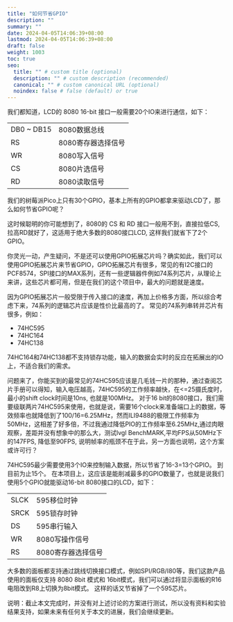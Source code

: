 ```yaml
---
title: "如何节省GPIO"
description: ""
summary: ""
date: 2024-04-05T14:06:39+08:00
lastmod: 2024-04-05T14:06:39+08:00
draft: false
weight: 1003
toc: true
seo:
  title: "" # custom title (optional)
  description: "" # custom description (recommended)
  canonical: "" # custom canonical URL (optional)
  noindex: false # false (default) or true
---
```


我们都知道，LCD的 8080 16-bit 接口一般需要20个IO来进行通信，如下：

| | |
| --- | --- |
| DB0 ~ DB15 | 8080数据总线 |
| RS | 8080寄存器选择信号  |
| WR |  8080写入信号 |
| CS | 8080片选信号|
|RD | 8080读取信号|

我们的树莓派Pico上只有30个GPIO，基本上所有的GPIO都拿来驱动LCD了，那么如何节省GPIO呢？

这时候聪明的你可能想到了，8080的 CS 和 RD 接口一般用不到，直接拉低CS, 拉高RD就好了，这适用于绝大多数的8080接口LCD, 这样我们就省下了2个GPIO。

你灵光一动，产生疑问，不是还可以使用GPIO拓展芯片吗？确实如此，我们可以使用GPIO拓展芯片来节省GPIO，GPIO拓展芯片有很多，常见的有I2C接口的PCF8574，SPI接口的MAX系列，还有一些逻辑器件例如74系列芯片，从理论上来讲，这些芯片都可用，但是在我们的这个项目中，最大的问题就是速度。

因为GPIO拓展芯片一般受限于传入接口的速度，再加上价格多方面，所以综合考虑下来，74系列的逻辑芯片应该是性价比最高的了。 常见的74系列串转并芯片有很多，例如：

- 74HC595
- 74HC164
- 74HC138

74HC164和74HC138都不支持锁存功能，输入的数据会实时的反应在拓展出的IO上，不适合我们的需求。

问题来了，你能买到的最常见的74HC595应该是几毛钱一片的那种，通过查阅芯片手册可以得知，输入电压越高，74HC595的工作频率越快，在<=25摄氏度时，最小的shift clock时间是10ns, 也就是100MHz。 对于16 bit的8080接口，我们需要级联两片74HC595来使用，也就是说，需要16个clock来准备端口上的数据，等效频率也就降低到了100/16=6.25MHz，然而ILI9488的极限工作频率为50MHz，这相差了好多倍，不过我通过降低PIO的工作频率至6.25MHz,通过肉眼观察，差距并没有想象中的那么大，测试lvgl BenchMARK,平均FPS从50MHz下的147FPS, 降低至90FPS, 说明帧率的瓶颈不在于此，另一方面也说明，这个方案或许可行？

74HC595最少需要使用3个IO来控制输入数据，所以节省了16-3=13个GPIO。 到目前为止15个。 在本项目上，这应该是能削减最多的GPIO数量了，也就是说我们使用5个GPIO就能驱动16-bit 8080接口的LCD，如下：

| | |
| --- | --- |
| SLCK | 595移位时钟 |
| SRCK | 595锁存时钟  |
| DS |  595串行输入 |
| WR | 8080写操作信号 |
| RS | 8080寄存器选择信号 |

大多数的面板都支持通过跳线切换接口模式，例如SPI/RGB/I80等，我们这款产品使用的面板仅支持
8080 8bit 模式和 16bit模式，我们可以通过将显示面板的R16电阻改到R8上切换为8bit模式。 这样的话又节省掉了一个595芯片。

说明：截止本文完成时，并没有对上述讨论的方案进行测试，所以没有资料和实验结果支持，如果未来有任何关于本文的进展，我们会继续更新。
